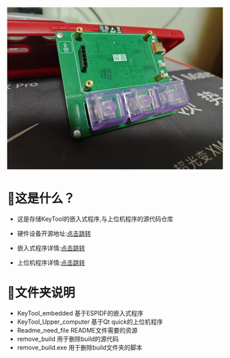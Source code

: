 # ![封面](Readme_need_file/封面.jpg)
# 🤔这是什么？
- 这是存储KeyTool的嵌入式程序,与上位机程序的源代码仓库
- 硬件设备开源地址:[点击跳转](https://oshwhub.com/mofa1hao/an-jian-gong-ju-ver0-1)

- 嵌入式程序详情:[点击跳转](KeyTool_embedded/README_esp.md)

- 上位机程序详情:[点击跳转](KeyTool_Upper_computer/README_qt.md)
# 📂文件夹说明

- KeyTool_embedded         基于ESPIDF的嵌入式程序
- KeyTool_Upper_computer   基于Qt quick的上位机程序
- Readme_need_file          README文件需要的资源
- remove_build              用于删除build的源代码
- remove_build.exe          用于删除build文件夹的脚本